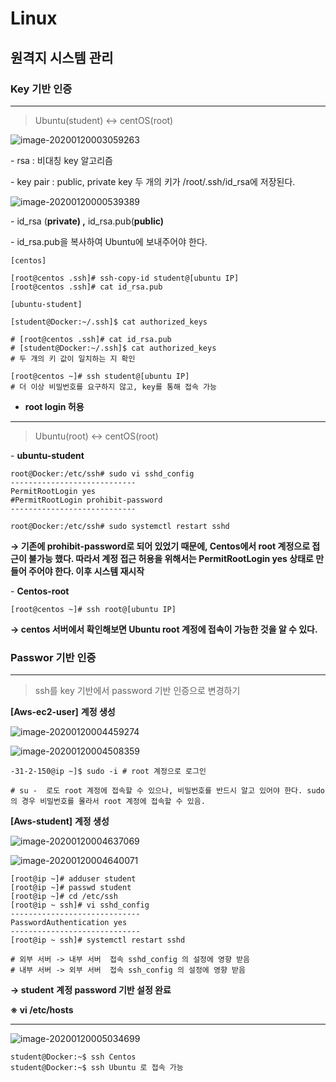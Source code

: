# Linux



## 원격지 시스템 관리





### Key 기반 인증

---

> Ubuntu(student) ↔ centOS(root)



![image-20200120003059263](https://user-images.githubusercontent.com/58682321/72683951-aa92e500-3b1f-11ea-8707-9a88caa1c841.png)

\- rsa : 비대칭 key 알고리즘

\- key pair : public, private key 두 개의 키가 /root/.ssh/id_rsa에 저장된다.



![image-20200120000539389](https://user-images.githubusercontent.com/58682321/72683953-af579900-3b1f-11ea-9609-81425ec8a288.png)

\- id_rsa (**private) ,** id_rsa.pub(**public)**

\- id_rsa.pub을 복사하여 Ubuntu에 보내주어야 한다.



```shell
[centos]

[root@centos .ssh]# ssh-copy-id student@[ubuntu IP]
[root@centos .ssh]# cat id_rsa.pub

[ubuntu-student]

[student@Docker:~/.ssh]$ cat authorized_keys

# [root@centos .ssh]# cat id_rsa.pub 
# [student@Docker:~/.ssh]$ cat authorized_keys
# 두 개의 키 값이 일치하는 지 확인

[root@centos ~]# ssh student@[ubuntu IP] 
# 더 이상 비밀번호를 요구하지 않고, key를 통해 접속 가능
```



- **root login 허용**

---

> Ubuntu(root) ↔ centOS(root)



\- **ubuntu-student**

```shell
root@Docker:/etc/ssh# sudo vi sshd_config
----------------------------
PermitRootLogin yes
#PermitRootLogin prohibit-password
----------------------------

root@Docker:/etc/ssh# sudo systemctl restart sshd
```

**→ 기존에 prohibit-password로 되어 있었기 때문에, Centos에서 root 계정으로 접근이 불가능 했다. 따라서 계정 접근 허용을 위해서는 PermitRootLogin yes 상태로 만들어 주어야 한다. 이후 시스템 재시작**



\- **Centos-root**

```shell
[root@centos ~]# ssh root@[ubuntu IP]
```

**→ centos 서버에서 확인해보면 Ubuntu root 계정에 접속이 가능한 것을 알 수 있다.**





### Passwor 기반 인증

---

> ssh를 key 기반에서 password 기반 인증으로 변경하기



**[Aws-ec2-user]** **계정 생성**



![image-20200120004459274](https://user-images.githubusercontent.com/58682321/72683963-cc8c6780-3b1f-11ea-8367-d78c4a9e131d.png)

![image-20200120004508359](https://user-images.githubusercontent.com/58682321/72683984-fb0a4280-3b1f-11ea-974a-75761cb8c8b9.png)



```shell
-31-2-150@ip ~]$ sudo -i # root 계정으로 로그인

# su -  로도 root 계정에 접속할 수 있으나, 비밀번호를 반드시 알고 있어야 한다. sudo의 경우 비밀번호를 몰라서 root 계정에 접속할 수 있음.
```

**[Aws-student]** **계정 생성**



![image-20200120004637069](https://user-images.githubusercontent.com/58682321/72683992-02315080-3b20-11ea-8fc8-f3e504a89001.png)

![image-20200120004640071](https://user-images.githubusercontent.com/58682321/72684048-9ac7d080-3b20-11ea-8f52-3ba261d3a3af.png)



```shell
[root@ip ~]# adduser student
[root@ip ~]# passwd student
[root@ip ~]# cd /etc/ssh
[root@ip ~ ssh]# vi sshd_config
-----------------------------
PasswordAuthentication yes
-----------------------------
[root@ip ~ ssh]# systemctl restart sshd

# 외부 서버 -> 내부 서버  접속 sshd_config 의 설정에 영향 받음
# 내부 서버 -> 외부 서버  접속 ssh_config 의 설정에 영향 받음
```

**→ student** **계정 password 기반 설정 완료**





**※ vi /etc/hosts**

---

![image-20200120005034699](https://user-images.githubusercontent.com/58682321/72683995-0b222200-3b20-11ea-9d49-4b507c29ce4a.png)



```shell
student@Docker:~$ ssh Centos
student@Docker:~$ ssh Ubuntu 로 접속 가능
```

